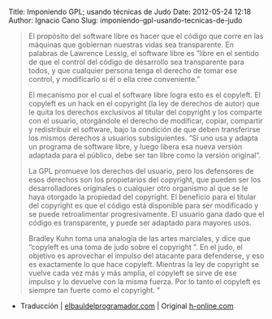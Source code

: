 Title: Imponiendo GPL; usando técnicas de Judo
Date: 2012-05-24 12:18
Author: Ignacio Cano
Slug: imponiendo-gpl-usando-tecnicas-de-judo

> El propósito del software libre es hacer que el código que corre en
> las máquinas que gobiernan nuestras vidas sea transparente. En
> palabras de Lawrence Lessig, el software libre es ”libre en el sentido
> de que el control del código de desarrollo sea transparente para
> todos, y que cualquier persona tenga el derecho de tomar ese control,
> y modificarlo si él o ella cree conveniente.”
>
> El mecanismo por el cual el software libre logra esto es el copyleft.
> El copyleft es un hack en el copyright (la ley de derechos de autor)
> que le quita los derechos exclusivos al titular del copyright y los
> comparte con el usuario, otorgándole el derecho de modificar, copiar,
> compartir y redistribuir el software, bajo la condición de que deben
> transferirse los mismos derechos a usuarios subsiguientes. ”Si uno usa
> y adapta un programa de software libre, y luego libera esa nueva
> versión adaptada para el público, debe ser tan libre como la versión
> original”.
>
> La GPL promueve los derechos del usuario, pero los defensores de esos
> derechos son los propietarios del copyright, que pueden ser los
> desarrolladores originales o cualquier otro organismo al que se le
> haya otorgado la propiedad del copyright. El beneficio para el titular
> del copyright es que el código está disponible para ser modificado y
> se puede retroalimentar progresivamente. El usuario gana dado que el
> código es transparente, y puede ser adaptado para mayores usos.
>
> Bradley Kuhn toma una analogía de las artes marciales, y dice que
> ”copyleft es una toma de judo sobre el copyright ”. En el judo, el
> objetivo es aprovechar el impulso del atacante para defenderse, y eso
> es exactamente lo que hace copyleft. Mientras la ley de copyright se
> vuelve cada vez más y más amplia, el copyleft se sirve de ese impulso
> y lo devuelve con la misma fuerza. Por lo tanto el copyleft es siempre
> tan fuerte como el copyright. ”

- Traducción | [elbauldelprogramador.com][] | Original [h-online.com][]

  [elbauldelprogramador.com]: http://www.elbauldelprogramador.com/opensource/imponiendo-gpl-usando-tecnicas-de-judo/
    "elbauldelprogramador.com"
  [h-online.com]: http://www.h-online.com/open/features/Enforcing-the-GPL-with-Judo-moves-1471698.html
    "Imponiendo GPL; usando técnicas de Judo"
